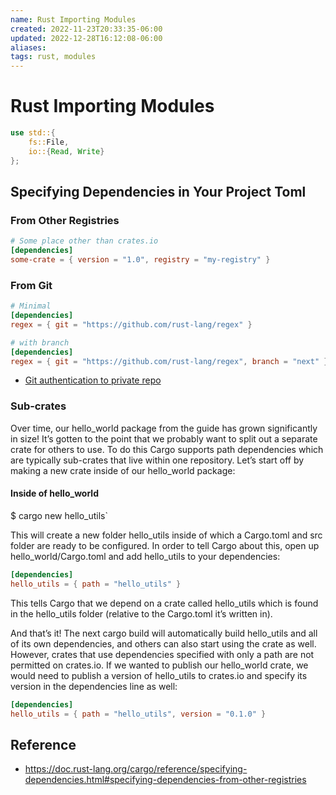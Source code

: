 ```yaml
---
name: Rust Importing Modules
created: 2022-11-23T20:33:35-06:00
updated: 2022-12-28T16:12:08-06:00
aliases: 
tags: rust, modules
---
```

# Rust Importing Modules

```rust
use std::{
    fs::File,
    io::{Read, Write}
};
```


## Specifying Dependencies in Your Project Toml

### From Other Registries

```toml
# Some place other than crates.io
[dependencies]
some-crate = { version = "1.0", registry = "my-registry" }
```

### From Git

```toml
# Minimal
[dependencies]
regex = { git = "https://github.com/rust-lang/regex" }

# with branch
[dependencies]
regex = { git = "https://github.com/rust-lang/regex", branch = "next" }
```

- [Git authentication to private repo](https://doc.rust-lang.org/cargo/appendix/git-authentication.html)

### Sub-crates

Over time, our hello_world package from the guide has grown significantly in size! It’s gotten to the point that we probably want to split out a separate crate for others to use. To do this Cargo supports path dependencies which are typically sub-crates that live within one repository. Let’s start off by making a new crate inside of our hello_world package:

#### Inside of hello_world
$ cargo new hello_utils`

This will create a new folder hello_utils inside of which a Cargo.toml and src folder are ready to be configured. In order to tell Cargo about this, open up hello_world/Cargo.toml and add hello_utils to your dependencies:

```toml
[dependencies]
hello_utils = { path = "hello_utils" }
```

This tells Cargo that we depend on a crate called hello_utils which is found in the hello_utils folder (relative to the Cargo.toml it’s written in).

And that’s it! The next cargo build will automatically build hello_utils and all of its own dependencies, and others can also start using the crate as well. However, crates that use dependencies specified with only a path are not permitted on crates.io. If we wanted to publish our hello_world crate, we would need to publish a version of hello_utils to crates.io and specify its version in the dependencies line as well:

```toml
[dependencies]
hello_utils = { path = "hello_utils", version = "0.1.0" }
```

## Reference

- https://doc.rust-lang.org/cargo/reference/specifying-dependencies.html#specifying-dependencies-from-other-registries
